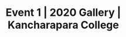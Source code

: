 ---
title: "Event 1 | 2020 Gallery | Kancharapara College"
description: "Event 1 | 2020 Gallery"

heading: "Event 1"
name: Event 1
id: event-1

images:
  - src: https://farm3.staticflickr.com/2567/5697107145_3c27ff3cd1_m.jpg
    alt: Image caption 1
  - src: https://farm2.staticflickr.com/1043/5186867718_06b2e9e551_m.jpg
    alt: Image caption 2
  - src: https://farm7.staticflickr.com/6175/6176698785_7dee72237e_m.jpg
    alt: Image caption 3
  - src: https://farm6.staticflickr.com/5023/5578283926_822e5e5791_m.jpg
    alt: Image caption 4
 



layout: "gallery-by-event"
---